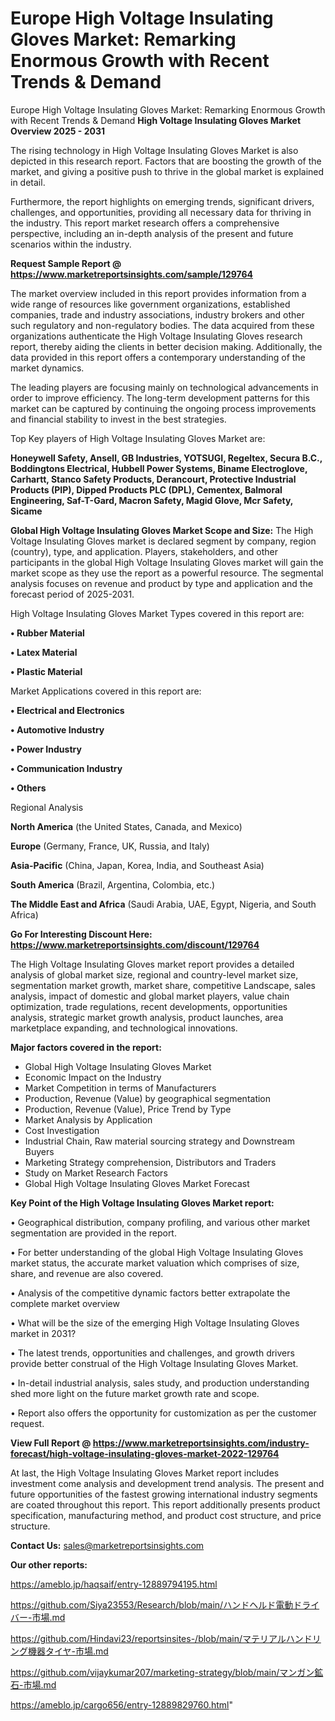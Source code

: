 # Europe High Voltage Insulating Gloves Market: Remarking Enormous Growth with Recent Trends & Demand
Europe High Voltage Insulating Gloves Market: Remarking Enormous Growth with Recent Trends & Demand
<Strong> High Voltage Insulating Gloves Market Overview 2025 - 2031</strong>

The rising technology in High Voltage Insulating Gloves Market is also depicted in this research report. Factors that are boosting the growth of the market, and giving a positive push to thrive in the global market is explained in detail.

Furthermore, the report highlights on emerging trends, significant drivers, challenges, and opportunities, providing all necessary data for thriving in the industry. This report market research offers a comprehensive perspective, including an in-depth analysis of the present and future scenarios within the industry.

<strong>Request Sample Report @ <a href=https://www.marketreportsinsights.com/sample/129764>https://www.marketreportsinsights.com/sample/129764</a></strong>

The market overview included in this report provides information from a wide range of resources like government organizations, established companies, trade and industry associations, industry brokers and other such regulatory and non-regulatory bodies. The data acquired from these organizations authenticate the High Voltage Insulating Gloves research report, thereby aiding the clients in better decision making. Additionally, the data provided in this report offers a contemporary understanding of the market dynamics.

The leading players are focusing mainly on technological advancements in order to improve efficiency. The long-term development patterns for this market can be captured by continuing the ongoing process improvements and financial stability to invest in the best strategies.

Top Key players of High Voltage Insulating Gloves Market are:

<strong>Honeywell Safety, Ansell, GB Industries, YOTSUGI, Regeltex, Secura B.C., Boddingtons Electrical, Hubbell Power Systems, Biname Electroglove, Carhartt, Stanco Safety Products, Derancourt, Protective Industrial Products (PIP), Dipped Products PLC (DPL), Cementex, Balmoral Engineering, Saf-T-Gard, Macron Safety, Magid Glove, Mcr Safety, Sicame</strong>

<strong><b>Global High Voltage Insulating Gloves Market Scope and Size:</b></strong>
The High Voltage Insulating Gloves market is declared segment by company, region (country), type, and application. Players, stakeholders, and other participants in the global High Voltage Insulating Gloves market will gain the market scope as they use the report as a powerful resource. The segmental analysis focuses on revenue and product by type and application and the forecast period of 2025-2031.

High Voltage Insulating Gloves Market Types covered in this report are:

<strong>• Rubber Material

• Latex Material

• Plastic Material</strong>

Market Applications covered in this report are:

<strong>• Electrical and Electronics

• Automotive Industry

• Power Industry

• Communication Industry

• Others</strong> 

Regional Analysis

<strong>North America</strong> (the United States, Canada, and Mexico)

<strong>Europe</strong> (Germany, France, UK, Russia, and Italy)

<strong>Asia-Pacific</strong> (China, Japan, Korea, India, and Southeast Asia)

<strong>South America</strong> (Brazil, Argentina, Colombia, etc.)

<strong>The Middle East and Africa</strong> (Saudi Arabia, UAE, Egypt, Nigeria, and South Africa)

<strong>Go For Interesting Discount Here: <a href=https://www.marketreportsinsights.com/discount/129764>https://www.marketreportsinsights.com/discount/129764</a></strong>

The High Voltage Insulating Gloves market report provides a detailed analysis of global market size, regional and country-level market size, segmentation market growth, market share, competitive Landscape, sales analysis, impact of domestic and global market players, value chain optimization, trade regulations, recent developments, opportunities analysis, strategic market growth analysis, product launches, area marketplace expanding, and technological innovations.

<strong><b>Major factors covered in the report:</b></strong>
<ul>
  <li>Global High Voltage Insulating Gloves Market </li>
  <li>Economic Impact on the Industry</li>
  <li>Market Competition in terms of Manufacturers</li>
  <li>Production, Revenue (Value) by geographical segmentation</li>
  <li>Production, Revenue (Value), Price Trend by Type</li>
  <li>Market Analysis by Application</li>
  <li>Cost Investigation</li>
  <li>Industrial Chain, Raw material sourcing strategy and Downstream Buyers</li>
  <li>Marketing Strategy comprehension, Distributors and Traders</li>
  <li>Study on Market Research Factors</li>
  <li>Global High Voltage Insulating Gloves Market Forecast</li>
</ul>

<strong><b>Key Point of the High Voltage Insulating Gloves Market report:</b></strong>

• Geographical distribution, company profiling, and various other market segmentation are provided in the report.

• For better understanding of the global High Voltage Insulating Gloves market status, the accurate market valuation which comprises of size, share, and revenue are also covered.

• Analysis of the competitive dynamic factors better extrapolate the complete market overview

• What will be the size of the emerging High Voltage Insulating Gloves market in 2031?

• The latest trends, opportunities and challenges, and growth drivers provide better construal of the High Voltage Insulating Gloves Market.

• In-detail industrial analysis, sales study, and production understanding shed more light on the future market growth rate and scope.

• Report also offers the opportunity for customization as per the customer request.

<strong><b>View Full Report @ <a href=https://www.marketreportsinsights.com/industry-forecast/high-voltage-insulating-gloves-market-2022-129764>https://www.marketreportsinsights.com/industry-forecast/high-voltage-insulating-gloves-market-2022-129764</a></b></strong>


At last, the High Voltage Insulating Gloves Market report includes investment come analysis and development trend analysis. The present and future opportunities of the fastest growing international industry segments are coated throughout this report. This report additionally presents product specification, manufacturing method, and product cost structure, and price structure.

<strong>Contact Us:</strong>
sales@marketreportsinsights.com

<strong>Our other reports:</strong>

<a href=https://ameblo.jp/haqsaif/entry-12889794195.html>https://ameblo.jp/haqsaif/entry-12889794195.html</a>

<a href=https://github.com/Siya23553/Research/blob/main/ハンドヘルド電動ドライバー-市場.md>https://github.com/Siya23553/Research/blob/main/ハンドヘルド電動ドライバー-市場.md</a>

<a href=https://github.com/Hindavi23/reportsinsites-/blob/main/マテリアルハンドリング機器タイヤ-市場.md>https://github.com/Hindavi23/reportsinsites-/blob/main/マテリアルハンドリング機器タイヤ-市場.md</a>

<a href=https://github.com/vijaykumar207/marketing-strategy/blob/main/マンガン鉱石-市場.md>https://github.com/vijaykumar207/marketing-strategy/blob/main/マンガン鉱石-市場.md</a>

<a href=https://ameblo.jp/cargo656/entry-12889829760.html>https://ameblo.jp/cargo656/entry-12889829760.html</a>"
